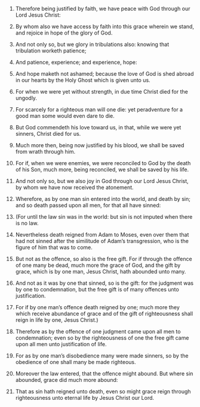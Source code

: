 1. Therefore being justified by faith, we have peace with God through
our Lord Jesus Christ:

2. By whom also we have access by faith into
this grace wherein we stand, and rejoice in hope of the glory of God.

3. And not only so, but we glory in tribulations also: knowing that
tribulation worketh patience;

4. And patience, experience; and
experience, hope:

5. And hope maketh not ashamed; because the love of
God is shed abroad in our hearts by the Holy Ghost which is given unto
us.

6. For when we were yet without strength, in due time Christ died for
the ungodly.

7. For scarcely for a righteous man will one die: yet peradventure
for a good man some would even dare to die.

8. But God commendeth his love toward us, in that, while we were yet
sinners, Christ died for us.

9. Much more then, being now justified by his blood, we shall be
saved from wrath through him.

10. For if, when we were enemies, we were reconciled to God by the
death of his Son, much more, being reconciled, we shall be saved by
his life.

11. And not only so, but we also joy in God through our Lord Jesus
Christ, by whom we have now received the atonement.

12. Wherefore, as by one man sin entered into the world, and death by
sin; and so death passed upon all men, for that all have sinned:

13. (For until the law sin was in the world: but sin is not imputed when
there is no law.

14. Nevertheless death reigned from Adam to Moses, even over them
that had not sinned after the similitude of Adam’s transgression, who
is the figure of him that was to come.

15. But not as the offence, so also is the free gift. For if through
the offence of one many be dead, much more the grace of God, and the
gift by grace, which is by one man, Jesus Christ, hath abounded unto
many.

16. And not as it was by one that sinned, so is the gift: for the
judgment was by one to condemnation, but the free gift is of many
offences unto justification.

17. For if by one man’s offence death reigned by one; much more they
which receive abundance of grace and of the gift of righteousness
shall reign in life by one, Jesus Christ.)

18. Therefore as by the
offence of one judgment came upon all men to condemnation; even so by
the righteousness of one the free gift came upon all men unto
justification of life.

19. For as by one man’s disobedience many were made sinners, so by
the obedience of one shall many be made righteous.

20. Moreover the law entered, that the offence might abound. But
where sin abounded, grace did much more abound:

21. That as sin hath
reigned unto death, even so might grace reign through righteousness
unto eternal life by Jesus Christ our Lord.